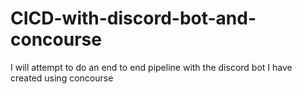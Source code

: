 # CICD-with-discord-bot-and-concourse
I will attempt to do an end to end pipeline with the discord bot I have created using concourse
